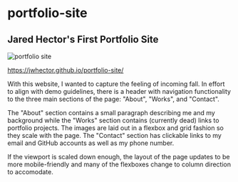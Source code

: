 # portfolio-site

## Jared Hector's First Portfolio Site

![portfolio site](/assets/images/portfolio-screenshot.jpg)

https://jwhector.github.io/portfolio-site/

With this website, I wanted to capture the feeling of incoming fall. In effort to align with demo guidelines, there is a header with navigation functionality to the three main sections of the page: "About", "Works", and "Contact".

The "About" section contains a small paragraph describing me and my background while the "Works" section contains (currently dead) links to portfolio projects. The images are laid out in a flexbox and grid fashion so they scale with the page. The "Contact" section has clickable links to my email and GitHub accounts as well as my phone number.

If the viewport is scaled down enough, the layout of the page updates to be more mobile-friendly and many of the flexboxes change to column direction to accomodate.